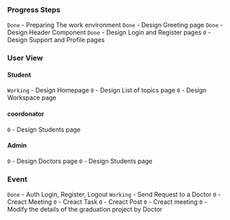 ### Progress Steps

`Done` - Preparing The work environment
`Done` - Design Greeting page
`Done` - Design Header Component
`Done` - Design Login and Register pages
`0` - Design Support and Profile pages

### User View

#### Student

`Working` - Design Homepage
`0` - Design List of topics page
`0` - Design Workspace page

#### coordonator

`0` - Design Students page

#### Admin

`0` - Design Doctors page
`0` - Design Students page

### Event

`Done` - Auth Login, Register, Logout
`Working` - Send Request to a Doctor
`0` - Creact Meeting
`0` - Creact Task
`0` - Creact Post
`0` - Creact meeting
`0` - Modify the details of the graduation project by Doctor

